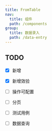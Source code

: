 ```yaml
---
title: FromTable
nav:
  title: 组件
  path: /components
group:
  title: 数据录入
  path: /data-entry
---
```


## TODO

- [x] 新增
- [x] 新增效验
- [ ] 操作可配置
- [ ] 分页
- [ ] 测试用例
- [ ] 数据查询




<code src="./demo/Demo1.tsx" title="基本使用" desc="表单列表数据的增删改查" />
